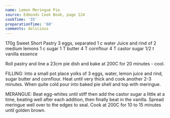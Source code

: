 ```yaml
---
name: Lemon Meringue Pie
source: Edmonds Cook Book, page 124
cookTime: '35'
preparationTime: '60'
comments: delicious
---
```


170g Sweet Short Pastry
3 eggs, separated
1 c water
Juice and rind of 2 medium lemons
1 c sugar
1 T butter
4 T cornflour
4 T castor sugar
1/2 t vanilla essence

Roll pastry and line a 23cm pie dish and bake at 200C for 20 minutes - cool.

FILLING:  Into a small pot place yolks of 3 eggs, water, lemon juice and rind, sugar butter and cornflour.  Heat until very thick and cook another 2-3 minutes.  When quite cold pour into baked pie shell and top with meringue.

MERANGUE:  Beat egg-whites until stiff then add the castor sugar a little at a time, beating well after each addition, then finally beat in the vanilla.  Spread meringue well over to the edges to seal.  Cook at 200C for 10 to 15 minutes until golden brown.

